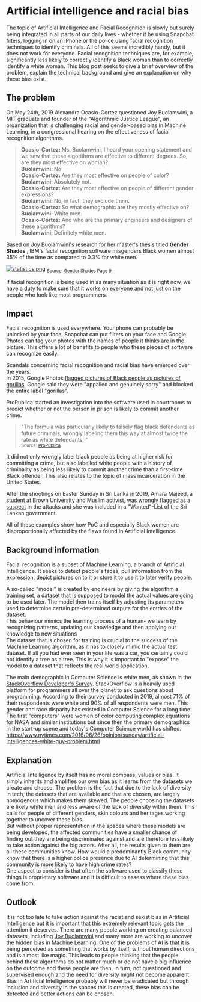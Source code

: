 # Artificial intelligence and racial bias

The topic of Artificial Intelligence and Facial Recognition is slowly but surely being integrated in all parts of our daily lives - whether it be using Snapchat filters, logging in on an iPhone or the police using facial recognition techniques to identify criminals. All of this seems incredibly handy, but it does not work for everyone. Facial recognition techniques are, for example, significantly less likely to correctly identify a Black woman than to correctly identify a white woman. This blog post seeks to give a brief overview of the problem, explain the technical background and give an explanation on why these bias exist.

## The problem

On May 24th, 2019 Alexandra Ocasio-Cortez questioned Joy Buolamwini, a MIT graduate and founder of the "Algorithmic Justice League", an organization that is challenging racial and gender-based bias in Machine Learning, in a congressional hearing on the effectiveness of facial recognition algorithms.

> <b> Ocasio-Cortez: </b> Ms. Buolamwini, I heard your opening statement and we saw that these algorithms are effective to different degrees. So, are they most effective on woman? </br>
<b> Buolamwini: </b> No </br>
<b> Ocasio-Cortez: </b> Are they most effective on people of color? </br>
<b> Buolamwini: </b> Absolutely not. </br>
<b> Ocasio-Cortez: </b> Are they most effective on people of different gender expressions? </br>
<b> Buolamwini: </b> No, in fact, they exclude them. </br>
<b> Ocasio-Cortez: </b> So what demographic are they mostly effective on? </br>
<b> Buolamwini: </b> White men. </br>
<b> Ocasio-Cortez: </b> And who are the primary engineers and designers of these algorithms? </br>
<b> Buolamwini: </b> Definitely white men. </br>


Based on Joy Buolamwini's research for her master's thesis titled <b> Gender Shades </b>, IBM's facial recognition software misgenders Black women almost 35% of the time as compared to 0.3% for white men.

[![statistics.png](https://i.postimg.cc/xdnGLbdZ/statistics.png)](https://postimg.cc/bZV2hrk0)
<sub> Source: [Gender Shades](http://proceedings.mlr.press/v81/buolamwini18a/buolamwini18a.pdf) Page 9.</sub>

If facial recognition is being used in as many situation as it is right now, we have a duty to make sure that it works on everyone and not just on the people who look like most programmers.
## Impact

Facial recognition is used everywhere. Your phone can probably be unlocked by your face, Snapchat can put filters on your face and Google Photos can tag your photos with the names of people it thinks are in the picture. This offers a lot of benefits to people who these pieces of software can recognize easily.

Scandals concerning facial recognition and racial bias have emerged over the years. </br>
In 2015, Google Photos [flagged pictures of Black people as pictures of gorillas](https://www.wired.com/story/when-it-comes-to-gorillas-google-photos-remains-blind/). Google said they were "appalled and genuinely sorry" and blocked the entire label "gorillas".

ProPublica started an investigation into the software used in courtrooms to predict whether or not the person in prison is likely to commit another crime.
>"The formula was particularly likely to falsely flag black defendants as future criminals, wrongly labeling them this way at almost twice the rate as white defendants.
"</br>
<sub>Source: [ProPublica](https://www.propublica.org/article/machine-bias-risk-assessments-in-criminal-sentencing) </sub>

It did not only wrongly label black people as being at higher risk for committing a crime, but also labelled white people with a history of criminality as being less likely to commit another crime than a first-time Black offender. This also relates to the topic of mass incarceration in the United States.

After the shootings on Easter Sunday in Sri Lanka in 2019, Amara Majeed, a student at Brown University and Muslim activist, [was wrongly flagged as a suspect](https://www.wired.com/story/facial-recognition-regulation/) in the attacks and she was included in a "Wanted"-List of the Sri Lankan government.

All of these examples show how PoC and especially Black women are disproportionally affected by the flaws found in Artificial Intelligence.

## Background information

Facial recognition is a subset of Machine Learning, a branch of Artificial Intelligence. It seeks to detect people's faces, pull information from the expression, depict pictures on to it or store it to use it to later verify people.

A so-called "model" is created by engineers by giving the algorithm a training set, a dataset that is supposed to model the actual values are going to be used later. The model then trains itself by adjusting its parameters used to determine certain pre-determined outputs for the entries of the dataset. </br>
This behaviour mimics the learning process of a human- we learn by recognizing patterns, updating our knowledge and then applying our knowledge to new situations </br>
The dataset that is chosen for training is crucial to the success of the Machine Learning algorithm, as it has to closely mimic the actual test dataset. If all you had ever seen in your life was a car, you certainly could not identify a tree as a tree. This is why it is important to "expose" the model to a dataset that reflects the real world application.

The main demographic in Computer Science is white men, as shown in the [StackOverflow Developer's Survey](https://insights.stackoverflow.com/survey/2019/#demographics). StackOverflow is a heavily used platform for programmers all over the planet to ask questions about programming. According to their survey conducted in 2019, almost 71% of their respondents were white and 90% of all respondents were men. This gender and race disparity has existed in Computer Science for a long time. The first "computers" were women of color computing  complex equations for NASA and similar institutions but since then the primary demographics in the start-up scene and today's Computer Science world has shifted.
https://www.nytimes.com/2016/06/26/opinion/sunday/artificial-intelligences-white-guy-problem.html

## Explanation

Artificial Intelligence by itself has no moral compass, values or bias. It simply inherits and amplifies our own bias as it learns from the datasets we create and choose. The problem is the fact that due to the lack of diversity in tech, the datasets that are available and that are chosen, are largely homogenous which makes them skewed. The people choosing the datasets are likely white men and less aware of the lack of diversity within them. This calls for people of different genders, skin colours and heritages working together to uncover these bias. </br>
But without proper representation in the spaces where these models are being developed, the affected communities have a smaller chance of finding out they are being discriminated against and are therefore less likely to take action against the big actors. After all, the results given to them are all these communities know. How would a predominantly Black community know that there is a higher police presence due to AI determining that this community is more likely to have high crime rates? </br>
One aspect to consider is that often the software used to classify these things is proprietary software and it is difficult to assess where these bias come from.

## Outlook
 It is not too late to take action against the racist and sexist bias in Artificial Intelligence but it is important that this extremely relevant topic gets the attention it deserves. There are many people working on creating balanced datasets, including [Joy Buolamwini](https://www.poetofcode.com/) and many more are working to uncover the hidden bias in Machine Learning. One of the problems of AI is that it is being perceived as something that works by itself, without human directions and is almost like magic. This leads to people thinking that the people behind these algorithms do not matter much or do not have a big influence on the outcome and these people are then, in turn, not questioned and supervised enough and the need for diversity might not become apparent. Bias in Artificial Intelligence probably will never be eradicated but through inclusion and diversity in the spaces this is created, these bias can be detected and better actions can be chosen.
